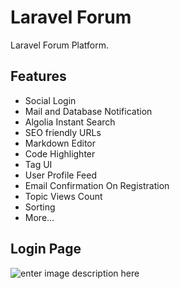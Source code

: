 # Laravel Forum
Laravel Forum Platform.

## Features
- Social Login
- Mail and Database Notification
- Algolia Instant Search
- SEO friendly URLs
- Markdown Editor
- Code Highlighter
- Tag UI
- User Profile Feed
- Email Confirmation On Registration
- Topic Views Count
- Sorting
- More...

## Login Page
![enter image description here](https://imagebin.ca/41l5liwQ2Nqv/login.png "Login Page")
